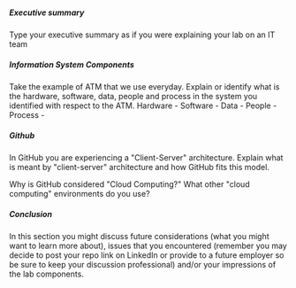 
##### Executive summary #####
Type your executive summary as if you were explaining your lab on an IT team

##### Information System Components #####
Take the example of ATM that we use everyday. Explain or identify what is the hardware, software, data, people and process in the system you identified with respect to the ATM.
Hardware - Software - Data - People - Process -

##### Github #####
In GitHub you are experiencing a "Client-Server" architecture. Explain what is meant by "client-server" architecture and how GitHub fits this model.

Why is GitHub considered "Cloud Computing?" What other "cloud computing" environments do you use?

##### Conclusion #####
In this section you might discuss future considerations (what you might want to learn more about), issues that you encountered (remember you may decide to post your repo link on LinkedIn or provide to a future employer so be sure to keep your discussion professional) and/or your impressions of the lab components.
